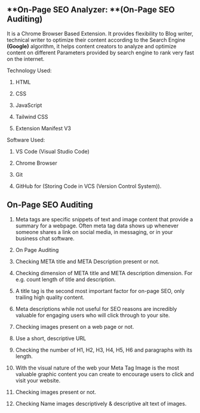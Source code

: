 ## **On-Page SEO Analyzer: **(On-Page SEO Auditing)

It is a Chrome Browser Based Extension. It provides flexibility to Blog writer, technical writer to optimize their content according to the Search Engine **(Google)** algorithm, it helps content creators to analyze and optimize content on different Parameters provided by search engine to rank very fast on the internet.

Technology Used:

1. HTML

2. CSS

3. JavaScript

4. Tailwind CSS

5. Extension Manifest V3

Software Used:

1. VS Code (Visual Studio Code)

2. Chrome Browser

3. Git

4. GitHub for (Storing Code in VCS (Version Control System)).


## **On-Page SEO Auditing**

1. Meta tags are specific snippets of text and image content that provide a summary for a webpage. Often meta tag data shows up whenever someone shares a link on social media, in messaging, or in your business chat software.

2. On Page Auditing

3. Checking META title and META Description present or not.

4. Checking dimension of META title and META description dimension. For e.g. count length of title and description.

5. A title tag is the second most important factor for on-page SEO, only trailing high quality content.

6. Meta descriptions while not useful for SEO reasons are incredibly valuable for engaging users who will click through to your site.

7. Checking images present on a web page or not.

8. Use a short, descriptive URL

9. Checking the number of H1, H2, H3, H4, H5, H6 and paragraphs with its length.

10. With the visual nature of the web your Meta Tag Image is the most valuable graphic content you can create to encourage users to click and visit your website.

11. Checking images present or not.

12. Checking Name images descriptively & descriptive alt text of images.
